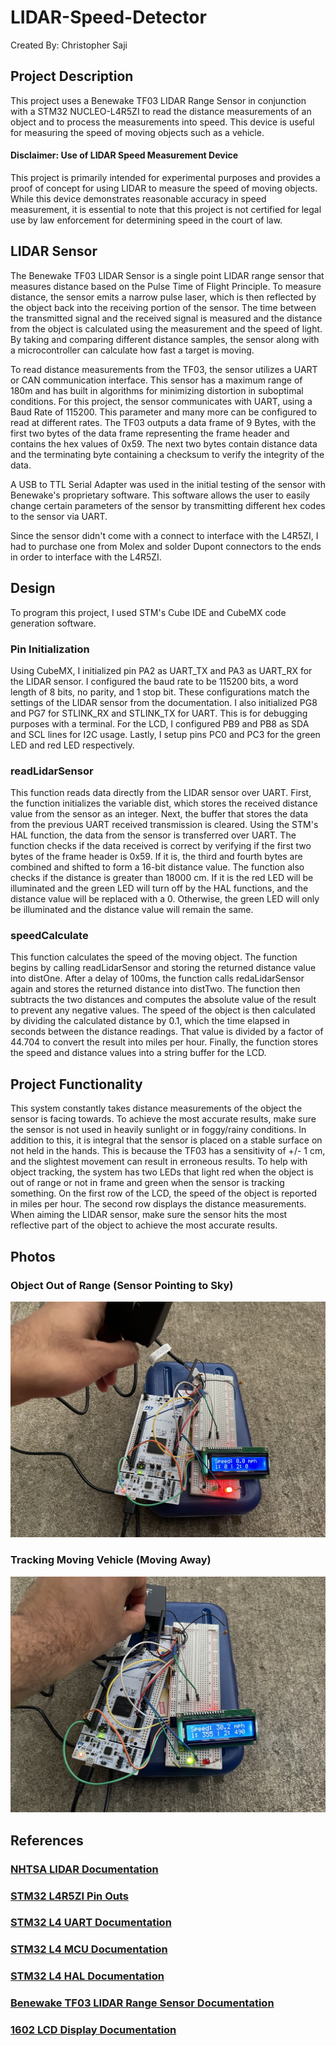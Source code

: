 # LIDAR-Speed-Detector

Created By: Christopher Saji

## Project Description

This project uses a Benewake TF03 LIDAR Range Sensor in conjunction with a STM32 NUCLEO-L4R5ZI to read the distance measurements of an object and to process the measurements into speed. This device is useful for measuring the speed of moving objects such as a vehicle.

#### Disclaimer: Use of LIDAR Speed Measurement Device

This project is primarily intended for experimental purposes and provides a proof of concept for using LIDAR to measure the speed of moving objects. While this device demonstrates reasonable accuracy in speed measurement, it is essential to note that this project is not certified for legal use by law enforcement for determining speed in the court of law.

## LIDAR Sensor

The Benewake TF03 LIDAR Sensor is a single point LIDAR range sensor that measures distance based on the Pulse Time of Flight Principle. To measure distance, the sensor emits a narrow pulse laser, which is then reflected by the object back into the receiving portion of the sensor. The time between the transmitted signal and the received signal is measured and the distance from the object is calculated using the measurement and the speed of light. By taking and comparing different distance samples, the sensor along with a microcontroller can calculate how fast a target is moving.

To read distance measurements from the TF03, the sensor utilizes a UART or CAN communication interface. This sensor has a maximum range of 180m and has built in algorithms for minimizing distortion in suboptimal conditions. For this project, the sensor communicates with UART, using a Baud Rate of 115200. This parameter and many more can be configured to read at different rates. The TF03 outputs a data frame of 9 Bytes, with the first two bytes of the data frame representing the frame header and contains the hex values of 0x59. The next two bytes contain distance data and the terminating byte containing a checksum to verify the integrity of the data.

A USB to TTL Serial Adapter was used in the initial testing of the sensor with Benewake's proprietary software. This software allows the user to easily change certain parameters of the sensor by transmitting different hex codes to the sensor via UART.

Since the sensor didn't come with a connect to interface with the L4R5ZI, I had to purchase one from Molex and solder Dupont connectors to the ends in order to interface with the L4R5ZI.

## Design

To program this project, I used STM's Cube IDE and CubeMX code generation software.

### Pin Initialization

Using CubeMX, I initialized pin PA2 as UART_TX and PA3 as UART_RX for the LIDAR sensor. I configured the baud rate to be 115200 bits, a word length of 8 bits, no parity, and 1 stop bit. These configurations match the settings of the LIDAR sensor from the documentation. I also initialized PG8 and PG7 for STLINK_RX and STLINK_TX for UART. This is for debugging purposes with a terminal. For the LCD, I configured PB9 and PB8 as SDA and SCL lines for I2C usage. Lastly, I setup pins PC0 and PC3 for the green LED and red LED respectively. 

### readLidarSensor

This function reads data directly from the LIDAR sensor over UART. First, the function initializes the variable dist, which stores the received distance value from the sensor as an integer. Next, the buffer that stores the data from the previous UART received transmission is cleared. Using the STM's HAL function, the data from the sensor is transferred over UART. The function checks if the data received is correct by verifying if the first two bytes of the frame header is 0x59. If it is, the third and fourth bytes are combined and shifted to form a 16-bit distance value. The function also checks if the distance is greater than 18000 cm. If it is the red LED will be illuminated and the green LED will turn off by the HAL functions, and the distance value will be replaced with a 0. Otherwise, the green LED will only be illuminated and the distance value will remain the same. 

### speedCalculate

This function calculates the speed of the moving object. The function begins by calling readLidarSensor and storing the returned distance value into distOne. After a delay of 100ms, the function calls redaLidarSensor again and stores the returned distance into distTwo. The function then subtracts the two distances and computes the absolute value of the result to prevent any negative values. The speed of the object is then calculated by dividing the calculated distance by 0.1, which the time elapsed in seconds between the distance readings. That value is divided by a factor of 44.704 to convert the result into miles per hour. Finally, the function stores the speed and distance values into a string buffer for the LCD.

## Project Functionality

This system constantly takes distance measurements of the object the sensor is facing towards. To achieve the most accurate results, make sure the sensor is not used in heavily sunlight or in foggy/rainy conditions. In addition to this, it is integral that the sensor is placed on a stable surface on not held in the hands. This is because the TF03 has a sensitivity of +/- 1 cm, and the slightest movement can result in erroneous results. To help with object tracking, the system has two LEDs that light red when the object is out of range or not in frame and green when the sensor is tracking something. On the first row of the LCD, the speed of the object is reported in miles per hour. The second row displays the distance measurements. When aiming the LIDAR sensor, make sure the sensor hits the most reflective part of the object to achieve the most accurate results.


## Photos

### Object Out of Range (Sensor Pointing to Sky)

![Out of Range](https://github.com/chrissaji1234/LIDAR-Speed-Detector/blob/master/Photos/Out%20of%20Range.jpg)

### Tracking Moving Vehicle (Moving Away)

![Tracking Moving Vehicle](https://github.com/chrissaji1234/LIDAR-Speed-Detector/blob/master/Photos/Tracking%20Car.jpg)

## References

### [NHTSA LIDAR Documentation](https://www.nhtsa.gov/sites/nhtsa.gov/files/documents/lidar_participant_manual-smd-2018.pdf)

### [STM32 L4R5ZI Pin Outs](https://www.st.com/resource/en/user_manual/um2179-stm32-nucleo144-boards-mb1312-stmicroelectronics.pdf#page=35)


### [STM32 L4 UART Documentation](https://www.st.com/resource/en/product_training/stm32l4_peripheral_usart.pdf)


### [STM32 L4 MCU Documentation](https://www.st.com/resource/en/reference_manual/dm00310109-stm32l4-series-advanced-armbased-32bit-mcus-stmicroelectronics.pdf)

  

### [STM32 L4 HAL Documentation](https://www.st.com/resource/en/user_manual/um1884-description-of-stm32l4l4-hal-and-lowlayer-drivers-stmicroelectronics.pdf)

  

### [Benewake TF03 LIDAR Range Sensor Documentation](https://www.3dxr.co.uk/downloads/1639567195TF03_UART-CAN_User_Manual_V1.4.6.pdf)

  

### [1602 LCD Display Documentation](https://controllerstech.com/i2c-lcd-in-stm32/)